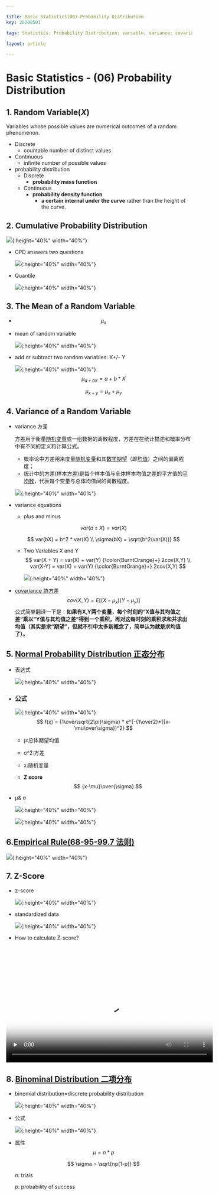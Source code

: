 ```yaml
---

title: Basic Statistics(06)-Probability Distribution
key: 20200501

tags: Statistics; Probability Distribution; variable; variance; covariance; normal distribution; z-score; binominal distribution;

layout: article

---
```


# Basic Statistics - (06) Probability Distribution

<!--more-->

## 1. Random Variable(*X*)

Variables whose possible values are numerical outcomes of a random phenomenon.

- Discrete
  - countable number of distinct values
- Continuous
  - infinite number of possible values
- probability distribution
  - Discrete
    - **probability mass function**
  - Continuous
    - **probability density function**
      - **a certain internal under the curve** rather than the height of the curve.

## 2. Cumulative Probability Distribution

![](https://suntarliarzn-1258316859.cos.ap-chongqing.myqcloud.com/social%20science/03%20Basic%20Statistics/week%204/01%20cumulative%20function.jpg){:height="40%" width="40%"}

- CPD answers two questions

  ![](https://suntarliarzn-1258316859.cos.ap-chongqing.myqcloud.com/social%20science/03%20Basic%20Statistics/week%204/02%20answer%202%20questions.jpg){:height="40%" width="40%"}

- Quantile

  ![](https://suntarliarzn-1258316859.cos.ap-chongqing.myqcloud.com/social%20science/03%20Basic%20Statistics/week%204/03%20symmetric%20distribution.jpg){:height="40%" width="40%"}

## 3. The Mean of a Random Variable

-  $$\mu_x$$

  - mean of random variable

    ![](https://suntarliarzn-1258316859.cos.ap-chongqing.myqcloud.com/social%20science/03%20Basic%20Statistics/week%204/04%20the%20mean%20of%20a%20random%20variable.jpg){:height="40%" width="40%"}

- add or subtract two random variables: X+/- Y

  ![](https://suntarliarzn-1258316859.cos.ap-chongqing.myqcloud.com/social%20science/03%20Basic%20Statistics/week%204/05%20abb%20or%20subtract%20mean.jpg){:height="40%" width="40%"}
  $$
  \mu_{a+bX}=a + b*X
  $$

  $$
  \mu_{x+y} = \mu_x + \mu_y
  $$

  

## 4. Variance of a Random Variable

- variance 方差

  方差用于衡量[随机变量](https://baike.baidu.com/item/随机变量/828980)或一组数据的离散程度，方差在在统计描述和概率分布中有不同的定义和计算公式。

  - 概率论中方差用来度量[随机变量](https://baike.baidu.com/item/随机变量/828980)和其[数学期望](https://baike.baidu.com/item/数学期望/5362790)（即[均值](https://baike.baidu.com/item/均值/5922988)）之间的偏离程度；
  - 统计中的方差(样本方差)是每个样本值与全体样本均值之差的平方值的[平均数](https://baike.baidu.com/item/平均数/11031224)，代表每个变量与总体均值间的离散程度。

  ![](https://suntarliarzn-1258316859.cos.ap-chongqing.myqcloud.com/social%20science/03%20Basic%20Statistics/week%204/06%20variance%20of%20a%20variable.jpg){:height="40%" width="40%"}

- variance equations

  - plus and minus

  $$
  var(a\pm X) = var(X)
  $$

  $$
  var(bX) = b^2 * var(X) \\
  \sigma(bX) = \sqrt{b^2(var(X))}
  $$

  - Two Variables X and Y
    $$
    var(X + Y) = var(X) + var(Y) {\color{BurntOrange}+} 2cov(X,Y) \\
    var(X-Y) = var(X) + var(Y) {\color{BurntOrange}+} 2cov(X,Y)
	$$

    ![](https://suntarliarzn-1258316859.cos.ap-chongqing.myqcloud.com/social%20science/03%20Basic%20Statistics/week%204/07%20covariance.jpg){:height="40%" width="40%"}
  
- [covariance 协方差](https://www.zhihu.com/question/20852004)
$$
cov(X,Y) = E{[(X-\mu_x)(Y-\mu_y)]}
$$
公式简单翻译一下是：**如果有X,Y两个变量，每个时刻的“X值与其均值之差”乘以“Y值与其均值之差”得到一个乘积，再对这每时刻的乘积求和并求出均值（其实是求“期望”，但就不引申太多新概念了，简单认为就是求均值了）。**

## 5. [Normal Probability Distribution 正态分布](https://suntarliarzn.github.io/2019/05/19/Introduction-to-Computational-Thinking-and-Data-Science-(3).html#33-normal-distribution)

- 表达式

  ![](https://suntarliarzn-1258316859.cos.ap-chongqing.myqcloud.com/social%20science/03%20Basic%20Statistics/week%204/10%20equation%20for%20normal%20distribution.jpg){:height="40%" width="40%"}

- ### 公式

  ![](https://suntarliarzn-1258316859.cos.ap-chongqing.myqcloud.com/social%20science/03%20Basic%20Statistics/week%204/11%20equation%20explaination.jpg){:height="40%" width="40%"}
  $$
  f(x) = {1\over\sqrt{2\pi}\sigma} * e^{-{1\over2}*({x-\mu\over\sigma})^2}
  $$

  - μ:总体期望均值

  - σ^2:方差

  - x:随机变量

  - **Z score**
    $$
    {x-\mu}\over{\sigma}
    $$
    

- μ& σ

  ![](https://suntarliarzn-1258316859.cos.ap-chongqing.myqcloud.com/social%20science/03%20Basic%20Statistics/week%204/08%20normal%20distribution.jpg){:height="40%" width="40%"}

  ![](https://suntarliarzn-1258316859.cos.ap-chongqing.myqcloud.com/social%20science/03%20Basic%20Statistics/week%204/09%20cummulative%20denstiy%20distribution.jpg){:height="40%" width="40%"}



## 6.[Empirical Rule(68-95-99.7 法则)]([https://suntarliarzn.github.io/2019/09/03/Khan-Academy-AP-Statistics-Basics-(1).html#9-normalgaussian-distribution-%E6%AD%A3%E6%80%81%E9%AB%98%E6%96%AF%E5%88%86%E5%B8%83](https://suntarliarzn.github.io/2019/09/03/Khan-Academy-AP-Statistics-Basics-(1).html#9-normalgaussian-distribution-正态高斯分布))

![](https://suntarliarzn-1258316859.cos.ap-chongqing.myqcloud.com/social%20science/03%20Basic%20Statistics/week%204/12%20z%20score.jpg){:height="40%" width="40%"}

## 7. Z-Score

- z-score

  ![](https://suntarliarzn-1258316859.cos.ap-chongqing.myqcloud.com/social%20science/03%20Basic%20Statistics/week%204/14%20z%20score.jpg){:height="40%" width="40%"}

- standardized data

  ![](https://suntarliarzn-1258316859.cos.ap-chongqing.myqcloud.com/social%20science/03%20Basic%20Statistics/week%204/13%20standardize%20data.jpg){:height="40%" width="40%"}
  
- How to calculate Z-score?

<video id="video" src="https://suntarliarzn-1258316859.cos.ap-chongqing.myqcloud.com/social%20science/03%20Basic%20Statistics/week%204/407%20The%20standard%20normal%20distribution.mp4"  controls="" preload="none" width="560" height="315"  poster="https://suntarliarzn-1258316859.cos.ap-chongqing.myqcloud.com/social%20science/03%20Basic%20Statistics/week%204/14%20z%20score.jpg">
      </video>

## 8. [Binominal Distribution 二项分布]([https://suntarliarzn.github.io/2019/09/03/Khan-Academy-AP-Statistics-Basics-(1).html#16-%E4%BC%AF%E5%8A%AA%E5%88%A9%E5%88%86%E5%B8%83bernoulli-distribution](https://suntarliarzn.github.io/2019/09/03/Khan-Academy-AP-Statistics-Basics-(1).html#16-伯努利分布bernoulli-distribution))

- binomial distribution=discrete probability distribution

  ![](https://suntarliarzn-1258316859.cos.ap-chongqing.myqcloud.com/social%20science/03%20Basic%20Statistics/week%204/16%20binominal%20probability.jpg){:height="40%" width="40%"}

- 公式

  ![](https://suntarliarzn-1258316859.cos.ap-chongqing.myqcloud.com/social%20science/03%20Basic%20Statistics/week%204/15%20binominial%20equation.jpg){:height="40%" width="40%"}

- 属性
  $$
  \mu = n * p
  $$

  $$
  \sigma = \sqrt{np(1-p)}
  $$

  *n*: trials

  *p*: probability of success